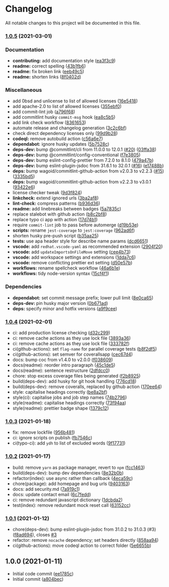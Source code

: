 # Changelog

All notable changes to this project will be documented in this file.

### [1.0.5](https://www.github.com/Fdawgs/fastify-disablecache/compare/v1.0.4...v1.0.5) (2021-03-01)

### Documentation

-   **contributing:** add documentation style ([ea3f3c9](https://www.github.com/Fdawgs/fastify-disablecache/commit/ea3f3c918dc6f8ed04216872bd49dcf2fd1efc8b))
-   **readme:** correct spelling ([43b1fb6](https://www.github.com/Fdawgs/fastify-disablecache/commit/43b1fb6eb8d359b8d680bd1993738acb38500e13))
-   **readme:** fix broken link ([eeb49c5](https://www.github.com/Fdawgs/fastify-disablecache/commit/eeb49c5bd596c3c892b5827b0c3943a98d4cf727))
-   **readme:** shorten links ([8f0402d](https://www.github.com/Fdawgs/fastify-disablecache/commit/8f0402d0ec43ab4334eb16f5895a94cdaf2e3719))

### Miscellaneous

-   add 0bsd and unlicense to list of allowed licenses ([16e5418](https://www.github.com/Fdawgs/fastify-disablecache/commit/16e541839150f1a00f662205f2f20418accc9d73))
-   add apache-2.0 to list of allowed licenses ([355ebf0](https://www.github.com/Fdawgs/fastify-disablecache/commit/355ebf003e911e4d103b37b3615ed007202aaae8))
-   add commit-lint job ([a796f68](https://www.github.com/Fdawgs/fastify-disablecache/commit/a796f683ca40e88858122f20ed5b718514e070a4))
-   add commitlint husky `commit-msg` hook ([ea8c5b5](https://www.github.com/Fdawgs/fastify-disablecache/commit/ea8c5b52f0a7c4fe33c138d970f90b3bed18555b))
-   add link check workflow ([8361653](https://www.github.com/Fdawgs/fastify-disablecache/commit/8361653c210eb811a9cf7b8f26dcc992313d80ab))
-   automate release and changelog generation ([3c2c6bf](https://www.github.com/Fdawgs/fastify-disablecache/commit/3c2c6bfadabed52a786d9ba26e90593aa25bb8ee))
-   check direct dependency licenses only ([99d9b28](https://www.github.com/Fdawgs/fastify-disablecache/commit/99d9b28efce6e31c196ae0e0be8290dc30be8acc))
-   **codeql:** remove autobuild action ([c56a6e7](https://www.github.com/Fdawgs/fastify-disablecache/commit/c56a6e765683bebcc32edac455ae25570170fc35))
-   **dependabot:** ignore husky updates ([5b7528c](https://www.github.com/Fdawgs/fastify-disablecache/commit/5b7528c4369ba69a2a1d410b2015397b1c1b1eb6))
-   **deps-dev:** bump @commitlint/cli from 11.0.0 to 12.0.1 ([#20](https://www.github.com/Fdawgs/fastify-disablecache/issues/20)) ([03ffa38](https://www.github.com/Fdawgs/fastify-disablecache/commit/03ffa38bcef2fa18c6d9108b62ef0a621e193be6))
-   **deps-dev:** bump @commitlint/config-conventional ([f7e3805](https://www.github.com/Fdawgs/fastify-disablecache/commit/f7e3805b2c1518884d4f6049aeb8c45ae8118d87))
-   **deps-dev:** bump eslint-config-prettier from 7.2.0 to 8.1.0 ([479a47b](https://www.github.com/Fdawgs/fastify-disablecache/commit/479a47bf19ccb4fff57b23327652e0aef5ab7171))
-   **deps-dev:** bump eslint-plugin-jsdoc from 31.6.1 to 32.0.1 ([#16](https://www.github.com/Fdawgs/fastify-disablecache/issues/16)) ([e17488b](https://www.github.com/Fdawgs/fastify-disablecache/commit/e17488ba09dcfc974e7c4889829e8858280ffc6d))
-   **deps:** bump wagoid/commitlint-github-action from v2.0.3 to v2.2.3 ([#15](https://www.github.com/Fdawgs/fastify-disablecache/issues/15)) ([3335bd5](https://www.github.com/Fdawgs/fastify-disablecache/commit/3335bd5114a4cdc4045a82fc89bfaffed9d03ccb))
-   **deps:** bump wagoid/commitlint-github-action from v2.2.3 to v3.0.1 ([93422e6](https://www.github.com/Fdawgs/fastify-disablecache/commit/93422e6993bab22f5151203d673e07bc38360561))
-   license checker tweak ([9d3f824](https://www.github.com/Fdawgs/fastify-disablecache/commit/9d3f82464a4204e8a970d013ed87fec98dc7079f))
-   **linkcheck:** extend ignored urls ([3ba2af8](https://www.github.com/Fdawgs/fastify-disablecache/commit/3ba2af881dd3a9a0c87ac7b51cdbf9e1ad02e44a))
-   **lint-check:** compress patterns ([b936d36](https://www.github.com/Fdawgs/fastify-disablecache/commit/b936d367c4b506118a1efb697047c2834d164159))
-   **readme:** add linebreaks between badges ([5a7835c](https://www.github.com/Fdawgs/fastify-disablecache/commit/5a7835cc3134cf1afbacd975b3f19e5412056395))
-   replace stalebot with github action ([b8c2bf8](https://www.github.com/Fdawgs/fastify-disablecache/commit/b8c2bf87d76982e13b1b8bcd2e629095e8c254db))
-   replace typo ci app with action ([17d74b1](https://www.github.com/Fdawgs/fastify-disablecache/commit/17d74b1cf016ec4e4773c564c5ea13d25b2c152c))
-   require `commit-lint` job to pass before automerge ([d19b53e](https://www.github.com/Fdawgs/fastify-disablecache/commit/d19b53e68607ef5520f63dba3b4ad8438d825483))
-   **scripts:** rename `jest-coverage` to `jest:coverage` ([962ad6f](https://www.github.com/Fdawgs/fastify-disablecache/commit/962ad6f3f61fb9915198184ade2177eacb6a4a5b))
-   shorten husky pre-push script ([b35aa25](https://www.github.com/Fdawgs/fastify-disablecache/commit/b35aa2546fcba689f24698a3759fb52eef19eaae))
-   **tests:** use apa header style for describe name params ([dcd6651](https://www.github.com/Fdawgs/fastify-disablecache/commit/dcd6651550174f7dc283febc490a73338248198f))
-   **vscode:** add `redhat.vscode-yaml` as recommended extension ([2904f20](https://www.github.com/Fdawgs/fastify-disablecache/commit/2904f2057f300c4f2f46d5e19b2190bd9085bc05))
-   **vscode:** add `updateImportsOnFileMove` setting ([cee4b73](https://www.github.com/Fdawgs/fastify-disablecache/commit/cee4b73933755c9c222825fef1c3d91b908ced1f))
-   **vscode:** add workspace settings and extensions ([1dda7c6](https://www.github.com/Fdawgs/fastify-disablecache/commit/1dda7c6ad90ad82eecd4ae3044d0e5f796d3a7b6))
-   **vscode:** remove conflicting prettier ext setting ([d50e57b](https://www.github.com/Fdawgs/fastify-disablecache/commit/d50e57bfc214995b0cc630221b0ce7b297b3f460))
-   **workflows:** rename spellcheck workflow ([46a6b1e](https://www.github.com/Fdawgs/fastify-disablecache/commit/46a6b1e9ceeb88fee2486eb24e9b26fb2dbca945))
-   **workflows:** tidy node-version syntax ([15cf4f1](https://www.github.com/Fdawgs/fastify-disablecache/commit/15cf4f104990ec1f32c4d4f0464a4032bd5ac19b))

### Dependencies

-   **dependabot:** set commit message prefix; lower pull limit ([8e0ca65](https://www.github.com/Fdawgs/fastify-disablecache/commit/8e0ca65c4bc8b00e61312f3a4ba2164b314de961))
-   **deps-dev:** pin husky major version ([0b671ad](https://www.github.com/Fdawgs/fastify-disablecache/commit/0b671ad30dc5ec2ea74da2f4854f5f7a2b273d3b))
-   **deps:** specify minor and hotfix versions ([a9f9cee](https://www.github.com/Fdawgs/fastify-disablecache/commit/a9f9ceebe672ba556d1de0b87456f18dccd758b5))

### [1.0.4](https://www.github.com/Fdawgs/fastify-disablecache/compare/v1.0.3...v1.0.4) (2021-02-01)

-   ci: add production license checking ([d32c299](https://github.com/Fdawgs/fastify-disablecache/commit/d32c299))
-   ci: remove cache actions as they use lock file ([3893a36](https://github.com/Fdawgs/fastify-disablecache/commit/3893a36))
-   ci: remove cache actions as they use lock file ([333782f](https://github.com/Fdawgs/fastify-disablecache/commit/333782f))
-   ci(github-actions): set `flag-name` for parallel coverage tests ([b8f2df5](https://github.com/Fdawgs/fastify-disablecache/commit/b8f2df5))
-   ci(github-actions): set semver for coverallsapp ([cec67d4](https://github.com/Fdawgs/fastify-disablecache/commit/cec67d4))
-   docs: bump coc from v1.4.0 to v2.0.0 ([f038609](https://github.com/Fdawgs/fastify-disablecache/commit/f038609))
-   docs(readme): reorder intro paragraph ([45c1de5](https://github.com/Fdawgs/fastify-disablecache/commit/45c1de5))
-   docs(readme): sentence restructure ([2dfdcc0](https://github.com/Fdawgs/fastify-disablecache/commit/2dfdcc0))
-   chore: stop excess coverage files being generated ([f2b8925](https://github.com/Fdawgs/fastify-disablecache/commit/f2b8925))
-   build(deps-dev): add husky for git hook handling ([776cd18](https://github.com/Fdawgs/fastify-disablecache/commit/776cd18))
-   build(deps-dev): remove coveralls, replaced by github action ([170ee64](https://github.com/Fdawgs/fastify-disablecache/commit/170ee64))
-   style: capitalise headings correctly ([be8a2bf](https://github.com/Fdawgs/fastify-disablecache/commit/be8a2bf))
-   style(ci): capitalise jobs and job step names ([74b2796](https://github.com/Fdawgs/fastify-disablecache/commit/74b2796))
-   style(readme): capitalise headings correctly ([73f94aa](https://github.com/Fdawgs/fastify-disablecache/commit/73f94aa))
-   style(readme): prettier badge shape ([1379c12](https://github.com/Fdawgs/fastify-disablecache/commit/1379c12))

### [1.0.3](https://www.github.com/Fdawgs/fastify-disablecache/compare/v1.0.2...v1.0.3) (2021-01-18)

-   fix: remove lockfile ([956b481](https://github.com/Fdawgs/fastify-disablecache/commit/956b481))
-   ci: ignore scripts on publish ([fb7546c](https://github.com/Fdawgs/fastify-disablecache/commit/fb7546c))
-   ci(typo-ci): add `ydh` to list of excluded words ([9f17731](https://github.com/Fdawgs/fastify-disablecache/commit/9f17731))

### [1.0.2](https://www.github.com/Fdawgs/fastify-disablecache/compare/v1.0.1...v1.0.2) (2021-01-17)

-   build: remove `yarn` as package manager, revert to `npm` ([fcc1463](https://github.com/Fdawgs/fastify-disablecache/commit/fcc1463))
-   build(deps-dev): bump dev dependencies ([8e32b0b](https://github.com/Fdawgs/fastify-disablecache/commit/8e32b0b))
-   refactor(index): use async rather than callback ([4eca59c](https://github.com/Fdawgs/fastify-disablecache/commit/4eca59c))
-   chore(package): add homepage and bug urls ([9403163](https://github.com/Fdawgs/fastify-disablecache/commit/9403163))
-   docs: add security.md ([7a919c1](https://github.com/Fdawgs/fastify-disablecache/commit/7a919c1))
-   docs: update contact email ([6c7fedd](https://github.com/Fdawgs/fastify-disablecache/commit/6c7fedd))
-   ci: remove redundant javascript dictionary ([1dcbda2](https://github.com/Fdawgs/fastify-disablecache/commit/1dcbda2))
-   test(index): remove redundant mock reset call ([63152cc](https://github.com/Fdawgs/fastify-disablecache/commit/63152cc))

### [1.0.1](https://www.github.com/Fdawgs/fastify-disablecache/compare/v1.0.0...v1.0.1) (2021-01-12)

-   chore(deps-dev): bump eslint-plugin-jsdoc from 31.0.2 to 31.0.3 (#3) ([f8ad694](https://github.com/Fdawgs/fastify-disablecache/commit/f8ad694)), closes [#3](https://github.com/Fdawgs/fastify-disablecache/issues/3)
-   refactor: remove `nocache` dependency; set headers directly ([858aa94](https://github.com/Fdawgs/fastify-disablecache/commit/858aa94))
-   ci(github-actions): move codeql action to correct folder ([5e6655b](https://github.com/Fdawgs/fastify-disablecache/commit/5e6655b))

## 1.0.0 (2021-01-11)

-   Initial code commit ([ee1785c](https://github.com/Fdawgs/fastify-disablecache/commit/ee1785c))
-   Initial commit ([a804bec](https://github.com/Fdawgs/fastify-disablecache/commit/a804bec))
